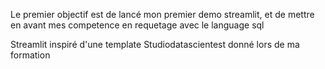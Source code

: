 Le premier objectif est de lancé mon premier demo streamlit, et de mettre en avant mes competence en requetage avec le language sql


Streamlit inspiré d'une template Studiodatascientest donné lors de ma formation

